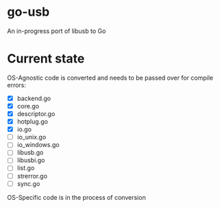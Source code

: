 # go-usb
An in-progress port of libusb to Go

# Current state

OS-Agnostic code is converted and needs to be passed over for compile errors:

* [x] backend.go
* [x] core.go
* [x] descriptor.go
* [x] hotplug.go
* [x] io.go
* [ ] io_unix.go
* [ ] io_windows.go
* [ ] libusb.go
* [ ] libusbi.go
* [ ] list.go
* [ ] strerror.go
* [ ] sync.go

OS-Specific code is in the process of conversion
